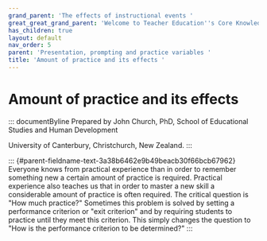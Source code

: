 ```yaml
---
grand_parent: 'The effects of instructional events '
great_great_grand_parent: 'Welcome to Teacher Education''s Core Knowledge and Skills.'
has_children: true
layout: default
nav_order: 5
parent: 'Presentation, prompting and practice variables '
title: 'Amount of practice and its effects '
---
```

# Amount of practice and its effects 


::: documentByline
Prepared by John Church, PhD, School of Educational Studies and Human
Development

University of Canterbury, Christchurch, New Zealand.
:::

::: {#parent-fieldname-text-3a38b6462e9b49beacb30f66bcb67962}
Everyone knows from practical experience than in order to remember
something new a certain amount of practice is required. Practical
experience also teaches us that in order to master a new skill a
considerable amount of practice is often required. The critical question
is "How much practice?" Sometimes this problem is solved by setting a
performance criterion or "exit criterion" and by requiring students to
practice until they meet this criterion. This simply changes the
question to "How is the performance criterion to be determined?"
:::
